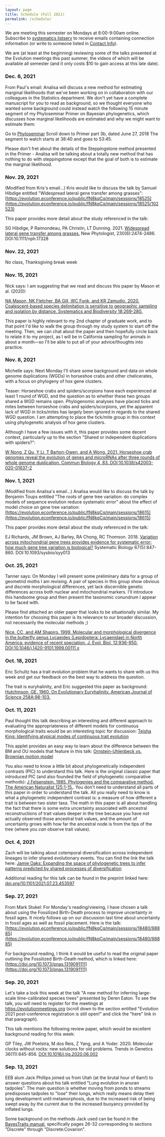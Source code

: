 ```yaml
---
layout: page
title: Schedule (Fall 2021)
permalink: /schedule/
---
```


We are meeting this semester on Mondays at 8:00-9:00am online. Subscribe to [systematics listserv](/systseminar/listserv/) to receive emails containing connection information (or write to someone listed in [Contact Info](/systseminar/contact-info/)).

We are (at least at the beginning) reviewing some of the talks presented at the Evolution meetings this past summer, the videos of which will be available all semester (and it only costs $10 to gain access at this late date).

### Dec. 6, 2021

From Paul's email: Analisa will discuss a new method for estimating marginal likelihoods that we've been working on in collaboration with our colleagues in the Statistics department. We don't yet have a complete manuscript for you to read as background, so we thought everyone who wanted some background could instead watch the following 15 minute segment of my Phyloseminar Primer on Bayesian phylogenetics, which discusses how marginal likelihoods are estimated and why we might want to estimate them:

Go to [Phyloseminar](http://phyloseminar.org/recorded.html)
Scroll down to Primer part 3b, dated June 27, 2018
The segment to watch starts at 38:40 and goes to 53:45.

Please don't fret about the details of the Steppingstone method presented in the Primer - Analisa will be talking about a totally new method that has nothing to do with steppingstone except that the goal of both is to estimate the marginal likelihood.

### Nov. 29, 2021

(Modified from Kris's email...) Kris would like to discuss the talk by Samuel Hibdige entitled "Widespread lateral gene transfer among grasses":
[https://evolution.econference.io/public/fN8kqCq/main/sessions/18525](https://evolution.econference.io/public/fN8kqCq/main/sessions/18525/102523)

This paper provides more detail about the study referenced in the talk: 

SG Hibdige, P Raimondeau, PA Christin, LT Dunning. 2021. [Widespread lateral gene transfer among grasses.](https://doi.org/10.1111/nph.17328) New Phytologist, 230(6):2474-2486. DOI:10.1111/nph.17328

### Nov. 22, 2021

No class, Thanksgiving break week

### Nov. 15, 2021

Nick says: I am suggesting that we read and discuss this paper by Mason et al. (2020):

[NA Mason, NK Fletcher, BA Gill, WC Funk, and KR Zamudio. 2020. Coalescent-based species delimitation is sensitive to geographic sampling and isolation by distance. Systematics and Biodiversity 18:269-280.]( https://doi.org/10.1080/14772000.2020.1730475)

This paper is highly relevant to my 2nd chapter of graduate work, and to that point I'd like to walk the group through my study system to start off the meeting. Then, we can chat about the paper and then hopefully circle back to relate it to my project, as I will be in California sampling for animals in about a month—so I'll be able to put all of your advice/thoughts into practice. 

### Nov. 8, 2021

Michelle says: Next Monday I'll share some background and data on whole genome duplications (WGDs) in horseshoe crabs and other chelicerates, with a focus on phylogeny of hox gene clusters. 

Teaser: Horseshoe crabs and spiders/scorpions have each experienced at least 1 round of WGD, and the question as to whether these two groups shared a WGD remains open. Phylogenomic analyses have placed ticks and mites between horseshoe crabs and spiders/scorpions, yet the apparent lack of WGD in ticks/mites has largely been ignored in regards to the shared WGD question. I am attempting to place the tick/mite group in this context using phylogenetic analysis of hox gene clusters.

Although I have a few issues with it, this paper provides some decent context, particularly up to the section "Shared or independent duplications with spiders?":  

[W Nong, Z Qu, Y Li, T Barton-Owen, and A Wong. 2021. Horseshoe crab genomes reveal the evolution of genes and microRNAs after three rounds of whole genome duplication. Commun Biology 4, 83. DOI:10.1038/s42003-020-01637-2](https://doi.org/10.1038/s42003-020-01637-2)

### Nov. 1, 2021

(Modified from Analisa's email...) Analisa would like to discuss the talk by Benjamin Toups entitled "The roots of gene tree variation: do complex models of sequence evolution reduce systematic error" about the effect of model choice on gene tree variation: [https://evolution.econference.io/public/fN8kqCq/main/sessions/18615](https://evolution.econference.io/public/fN8kqCq/main/sessions/18615)

This paper provides more detail about the study referenced in the talk: 

EJ Richards, JM Brown, AJ Barley, RA Chong, RC Thomson. 2018. [Variation across mitochondrial gene trees provides evidence for systematic error: how much gene tree variation is biological?](https://doi.org/10.1093/sysbio/syy013) Systematic Biology 67(5):847-860. DOI:10.1093/sysbio/syy013


### Oct. 25, 2021

Tanner says: On Monday I will present some preliminary data for a group of geometrid moths I am revising. A pair of species in this group show obvious and discrete morphological differences, yet lack discernible genetic differences across both nuclear and mitochondrial markers. I'll introduce this handsome group and then present the taxonomic conundrum I appear to be faced with.

Please find attached an older paper that looks to be situationally similar. My intention for choosing this paper is its relevance to our broader discussion, not necessarily the molecular methods ;)

[Nice, CC, and AM Shapiro. 1999. Molecular and morphological divergence in the butterfly genus Lycaeides (Lepidoptera: Lycaenidae) in North America: evidence of recent speciation. J. Evol. Biol. 12:936-950. DOI:10.1046/j.1420-9101.1999.00111.x](https://doi.org/10.1046/j.1420-9101.1999.00111.x)

### Oct. 18, 2021

Eric Schultz has a trait evolution problem that he wants to share with us this week and get our feedback on the best way to address the question. 

The trait is euryhalinity, and Eric suggested this paper as background:
[Hutchinson, GE. 1960. On Evolutionary Euryhalinity. American Journal of Science 258A:98-103.](http://earth.geology.yale.edu/~ajs/1960/ajs_258A_11.pdf/98.pdf)

### Oct. 11, 2021

Paul thought this talk describing an interesting and different approach to evaluating the appropriateness of different models for continuous morphological traits would be an interesting topic for discussion: [Teisha King: Identifying atypical modes of continuous trait evolution](https://evolution.econference.io/public/fN8kqCq/main/sessions/18550/102638)

This applet provides an easy way to learn about the difference between the BM and OU models that feature in this talk: [Ornstein-Uhlenbeck vs. Brownian motion model](https://plewis.github.io/applets/ou/)

You also need to know a little bit about phylogenetically independent contrasts (PIC) to understand this talk. Here is the original classic paper that introduced PIC (and also founded the field of phylogenetic comparative methods): [J Felsenstein. 1985. Phylogenies and the comparative method. The American Naturalist 125:1-15.](https://doi.org/10.1086/284325). You don't need to understand all parts of this paper in order to understand the talk. All you really need to know is what a phylogenetic independent contrast is: a measure of how different a trait is between two sister taxa. The math in this paper is all about handling the fact that there is some extra uncertainty associated with ancestral reconstructions of trait values deeper in the tree because you have not actually observed those ancestral trait values, and the amount of uncertainty grows with how far the ancestral node is from the tips of the tree (where you _can_ observe trait values).

### Oct. 4, 2021

Zach will be talking about cotemporal diversification across independent lineages to infer shared evolutionary events. You can find the link the talk here: [Jamie Oaks: Expanding the space of phylogenetic trees to infer patterns predicted by shared processes of diversification](https://evolution.econference.io/public/fN8kqCq/main/sessions/18480/99926)

Additional reading for this talk can be found in the preprint linked here: [doi.org/10.1101/2021.07.23.453597](https://doi.org/10.1101/2021.07.23.453597)

### Sep. 27, 2021

From Mark Stukel: For Monday's reading/viewing, I have chosen a talk about using the Fossilized Birth-Death process to improve uncertainty in fossil ages. It nicely follows up on our discussion last time about uncertainty in fossil ages as well as fossil placement. Here is the talk: 
[https://evolution.econference.io/public/fN8kqCq/main/sessions/18480/98885](https://evolution.econference.io/public/fN8kqCq/main/sessions/18480/98885)

For background reading, I think it would be useful to read the original paper outlining the Fossilized Birth-Death method, which is linked here: [https://doi.org/10.1073/pnas.1319091111](https://doi.org/10.1073/pnas.1319091111)

### Sep. 20, 2021

Let's take a look this week at the talk "A new method for inferring large-scale time-calibrated species trees" presented by Deren Eaton. To see the talk, you will need to register for the meetings at https://evolutionmeetings.org (scroll down to the section entitled "Evolution 2021 post-conference registration is  still open!" and click the "here" link in that paragraph). 

This talk mentions the following review paper, which would be excellent background reading for this week:

GP Tiley, JW Poelstra, M dos Reis, Z Yang, and A Yoder. 2020. Molecular clocks without rocks: new solutions for old problems. Trends in Genetics 36(11):845-856. [DOI:10.1016/j.tig.2020.06.002](https://doi.org/10.1016/j.tig.2020.06.002)

### Sep. 13, 2021

EEB alum Jack Phillips joined us from Utah (at the brutal hour of 6am!) to answer questions about his talk entitled "Lung evolution in anuran tadpoles". The main question is whether moving from ponds to streams predisposes tadpoles to "lose" their lungs, which really means delay their lung development until metamorphosis, due to the increased risk of being swept away by the current due to the increased buoyancy provided by inflated lungs.

Some background on the methods Jack used can be found in the [BayesTraits manual](http://www.evolution.rdg.ac.uk/BayesTraitsV3.0.5/BayesTraitsV3.0.5.html), specifically pages 26-32 corresponding to sections "Discrete" through "Discrete:Covarion". 
